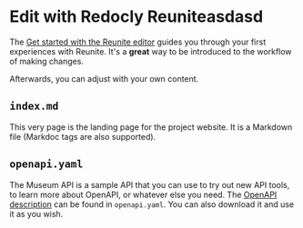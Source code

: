 # Edit with Redocly Reuniteasdasd

The [Get started with the Reunite editor](https://redocly.com/docs/realm/get-started/start-reunite-editor) guides you through your first experiences with Reunite.
It's a **great** way to be introduced to the workflow of making changes.

Afterwards, you can adjust with your own content.

## `index.md`
This very page is the landing page for the project website.
It is a Markdown file (Markdoc tags are also supported).

## `openapi.yaml`

The Museum API is a sample API that you can use to try out new API tools, to learn more about OpenAPI, or whatever else you need.
The [OpenAPI description](./openapi.yaml) can be found in `openapi.yaml`.
You can also download it and use it as you wish.
